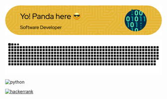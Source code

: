 <!--
**silverscorpio/silverscorpio** is a ✨ _special_ ✨ repository because its `README.md` (this file) appears on your GitHub profile.

Here are some ideas to get you started:

- 🔭 I’m currently working on ...
- 🌱 I’m currently learning ...
- 👯 I’m looking to collaborate on ...
- 🤔 I’m looking for help with ...
- 💬 Ask me about ...
- 📫 How to reach me: ...
- 😄 Pronouns: ...
- ⚡ Fun fact: ...

![snake svg](https://github.com/silverscorpio/silverscorpio/blob/output/github-contribution-grid-snake.svg)
![Anurag's GitHub stats](https://github-readme-stats.vercel.app/api?username=silverscorpio&show_icons=true&theme=transparent)
-->

![Header](./imgs/github-header-image.png)

<picture>
  <source media="(prefers-color-scheme: dark)" srcset="https://github.com/silverscorpio/silverscorpio/blob/output/github-contribution-grid-snake-dark.svg">
  <source media="(prefers-color-scheme: light)" srcset="https://github.com/silverscorpio/silverscorpio/blob/output/github-contribution-grid-snake.svg">
  <img alt="github contribution grid snake animation" src="https://github.com/silverscorpio/silverscorpio/blob/output/github-contribution-grid-snake-dark.svg">
</picture>


![python](https://img.shields.io/badge/Python-14354C?style=for-the-badge&logo=python&logoColor=white)

[![hackerrank](https://img.shields.io/badge/-Hackerrank-2EC866?style=for-the-badge&logo=HackerRank&logoColor=white)](https://www.hackerrank.com/coder_panda)


